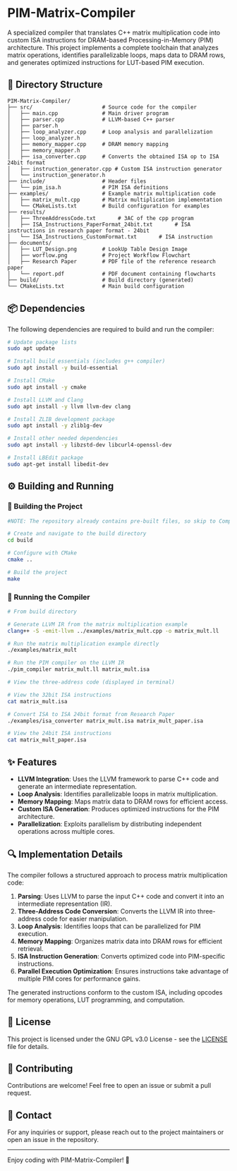 # PIM-Matrix-Compiler

A specialized compiler that translates C++ matrix multiplication code into custom ISA instructions for DRAM-based Processing-in-Memory (PIM) architecture. This project implements a complete toolchain that analyzes matrix operations, identifies parallelizable loops, maps data to DRAM rows, and generates optimized instructions for LUT-based PIM execution.

## 📂 Directory Structure

```
PIM-Matrix-Compiler/
├── src/                      # Source code for the compiler
│   ├── main.cpp              # Main driver program
│   ├── parser.cpp            # LLVM-based C++ parser
│   ├── parser.h
│   ├── loop_analyzer.cpp     # Loop analysis and parallelization
│   ├── loop_analyzer.h
│   ├── memory_mapper.cpp     # DRAM memory mapping
│   ├── memory_mapper.h
│   ├── isa_converter.cpp     # Converts the obtained ISA op to ISA 24bit format
│   ├── instruction_generator.cpp # Custom ISA instruction generator
│   └── instruction_generator.h
├── include/                  # Header files
│   └── pim_isa.h             # PIM ISA definitions
├── examples/                 # Example matrix multiplication code
│   ├── matrix_mult.cpp       # Matrix multiplication implementation
│   └── CMakeLists.txt        # Build configuration for examples
├── results/                 
│   ├── ThreeAddressCode.txt       # 3AC of the cpp program
│   ├── ISA_Instructions_PaperFormat_24bit.txt       # ISA instructions in research paper format - 24bit
│   └── ISA_Instructions_CustomFormat.txt       # ISA instruction
├── documents/                 
│   ├── LUT_Design.png        # LookUp Table Design Image
│   ├── worflow.png           # Project Workflow Flowchart
│   ├── Research Paper        # PDF file of the reference research paper            
│   └── report.pdf            # PDF document containing flowcharts
├── build/                    # Build directory (generated)
└── CMakeLists.txt            # Main build configuration
```

## 📦 Dependencies

The following dependencies are required to build and run the compiler:

```bash
# Update package lists
sudo apt update

# Install build essentials (includes g++ compiler)
sudo apt install -y build-essential

# Install CMake
sudo apt install -y cmake

# Install LLVM and Clang
sudo apt install -y llvm llvm-dev clang

# Install ZLIB development package
sudo apt install -y zlib1g-dev

# Install other needed dependencies
sudo apt install -y libzstd-dev libcurl4-openssl-dev

# Install LBEdit package
sudo apt-get install libedit-dev
```

## ⚙️ Building and Running

### 🔨 Building the Project

```bash
#NOTE: The repository already contains pre-built files, so skip to Compilation steps 

# Create and navigate to the build directory
cd build

# Configure with CMake
cmake ..

# Build the project
make
```

### 🚀 Running the Compiler

```bash
# From build directory

# Generate LLVM IR from the matrix multiplication example
clang++ -S -emit-llvm ../examples/matrix_mult.cpp -o matrix_mult.ll

# Run the matrix multiplication example directly
./examples/matrix_mult

# Run the PIM compiler on the LLVM IR
./pim_compiler matrix_mult.ll matrix_mult.isa

# View the three-address code (displayed in terminal)

# View the 32bit ISA instructions
cat matrix_mult.isa

# Convert ISA to ISA 24bit format from Research Paper
./examples/isa_converter matrix_mult.isa matrix_mult_paper.isa

# View the 24bit ISA instructions
cat matrix_mult_paper.isa
```

## ✨ Features

- **LLVM Integration**: Uses the LLVM framework to parse C++ code and generate an intermediate representation.
- **Loop Analysis**: Identifies parallelizable loops in matrix multiplication.
- **Memory Mapping**: Maps matrix data to DRAM rows for efficient access.
- **Custom ISA Generation**: Produces optimized instructions for the PIM architecture.
- **Parallelization**: Exploits parallelism by distributing independent operations across multiple cores.

## 🔍 Implementation Details

The compiler follows a structured approach to process matrix multiplication code:

1. **Parsing**: Uses LLVM to parse the input C++ code and convert it into an intermediate representation (IR).
2. **Three-Address Code Conversion**: Converts the LLVM IR into three-address code for easier manipulation.
3. **Loop Analysis**: Identifies loops that can be parallelized for PIM execution.
4. **Memory Mapping**: Organizes matrix data into DRAM rows for efficient retrieval.
5. **ISA Instruction Generation**: Converts optimized code into PIM-specific instructions.
6. **Parallel Execution Optimization**: Ensures instructions take advantage of multiple PIM cores for performance gains.

The generated instructions conform to the custom ISA, including opcodes for memory operations, LUT programming, and computation.

## 📜 License

This project is licensed under the GNU GPL v3.0 License - see the [LICENSE](LICENSE) file for details.

## 🤝 Contributing

Contributions are welcome! Feel free to open an issue or submit a pull request.

## 📧 Contact

For any inquiries or support, please reach out to the project maintainers or open an issue in the repository.

---

Enjoy coding with PIM-Matrix-Compiler! 🚀


